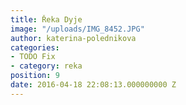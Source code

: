 ```yaml
---
title: Řeka Dyje
image: "/uploads/IMG_8452.JPG"
author: katerina-polednikova
categories:
- TODO Fix
- category: reka
position: 9
date: 2016-04-18 22:08:13.000000000 Z
---
```

